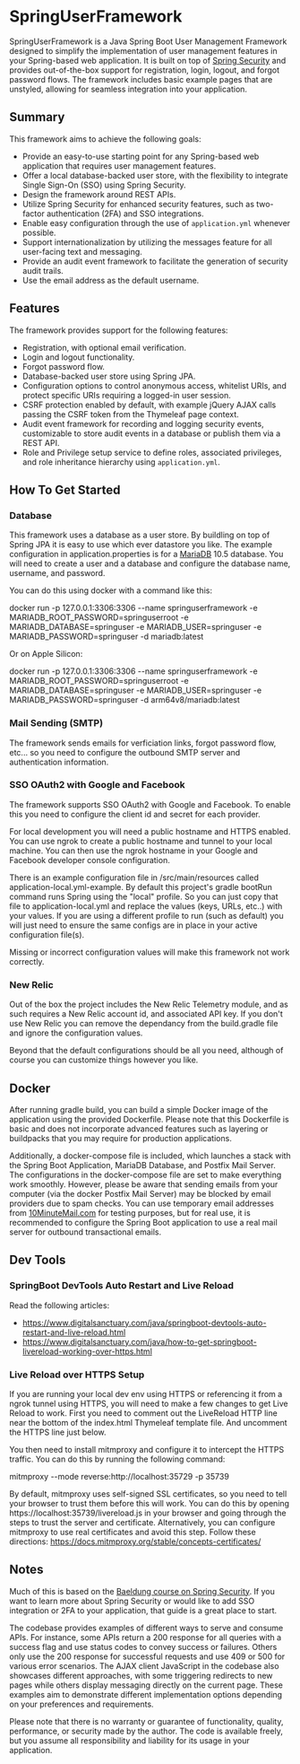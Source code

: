 # SpringUserFramework

SpringUserFramework is a Java Spring Boot User Management Framework designed to simplify the implementation of user management features in your Spring-based web application. It is built on top of [Spring Security](https://spring.io/projects/spring-security) and provides out-of-the-box support for registration, login, logout, and forgot password flows. The framework includes basic example pages that are unstyled, allowing for seamless integration into your application.

## Summary

This framework aims to achieve the following goals:
- Provide an easy-to-use starting point for any Spring-based web application that requires user management features.
- Offer a local database-backed user store, with the flexibility to integrate Single Sign-On (SSO) using Spring Security.
- Design the framework around REST APIs.
- Utilize Spring Security for enhanced security features, such as two-factor authentication (2FA) and SSO integrations.
- Enable easy configuration through the use of `application.yml` whenever possible.
- Support internationalization by utilizing the messages feature for all user-facing text and messaging.
- Provide an audit event framework to facilitate the generation of security audit trails.
- Use the email address as the default username.

## Features

The framework provides support for the following features:
- Registration, with optional email verification.
- Login and logout functionality.
- Forgot password flow.
- Database-backed user store using Spring JPA.
- Configuration options to control anonymous access, whitelist URIs, and protect specific URIs requiring a logged-in user session.
- CSRF protection enabled by default, with example jQuery AJAX calls passing the CSRF token from the Thymeleaf page context.
- Audit event framework for recording and logging security events, customizable to store audit events in a database or publish them via a REST API.
- Role and Privilege setup service to define roles, associated privileges, and role inheritance hierarchy using `application.yml`.



## How To Get Started

### Database
This framework uses a database as a user store. By buildling on top of Spring JPA it is easy to use which ever datastore you like. The example configuration in application.properties is for a [MariaDB](https://mariadb.com) 10.5 database. You will need to create a user and a database and configure the database name, username, and password.

You can do this using docker with a command like this:

docker run -p 127.0.0.1:3306:3306 --name springuserframework -e MARIADB_ROOT_PASSWORD=springuserroot -e MARIADB_DATABASE=springuser -e MARIADB_USER=springuser -e MARIADB_PASSWORD=springuser -d mariadb:latest

Or on Apple Silicon:

docker run -p 127.0.0.1:3306:3306 --name springuserframework -e MARIADB_ROOT_PASSWORD=springuserroot -e MARIADB_DATABASE=springuser -e MARIADB_USER=springuser -e MARIADB_PASSWORD=springuser -d arm64v8/mariadb:latest


### Mail Sending (SMTP)
The framework sends emails for verficiation links, forgot password flow, etc... so you need to configure the outbound SMTP server and authentication information.

### SSO OAuth2 with Google and Facebook
The framework supports SSO OAuth2 with Google and Facebook.  To enable this you need to configure the client id and secret for each provider.

For local development you will need a public hostname and HTTPS enabled.  You can use ngrok to create a public hostname and tunnel to your local machine.  You can then use the ngrok hostname in your Google and Facebook developer console configuration.

There is an example configuration file in /src/main/resources called application-local.yml-example.  By default this project's gradle bootRun command runs Spring using the "local" profile.  So you can just copy that file to application-local.yml and replace the values (keys, URLs, etc..) with your values.  If you are using a different profile to run (such as default) you will just need to ensure the same configs are in place in your active configuration file(s).  

Missing or incorrect configuration values will make this framework not work correctly.  


### New Relic
Out of the box the project includes the New Relic Telemetry module, and as such requires a New Relic account id, and associated API key.  If you don't use New Relic you can remove the dependancy from the build.gradle file and ignore the configuration values.

Beyond that the default configurations should be all you need, although of course you can customize things however you like.

## Docker

After running gradle build, you can build a simple Docker image of the application using the provided Dockerfile. Please note that this Dockerfile is basic and does not incorporate advanced features such as layering or buildpacks that you may require for production applications.

Additionally, a docker-compose file is included, which launches a stack with the Spring Boot Application, MariaDB Database, and Postfix Mail Server. The configurations in the docker-compose file are set to make everything work smoothly. However, please be aware that sending emails from your computer (via the docker Postfix Mail Server) may be blocked by email providers due to spam checks. You can use temporary email addresses from [10MinuteMail.com](https://10minutemail.com) for testing purposes, but for real use, it is recommended to configure the Spring Boot application to use a real mail server for outbound transactional emails.




## Dev Tools

### SpringBoot DevTools Auto Restart and Live Reload
Read the following articles:
 - https://www.digitalsanctuary.com/java/springboot-devtools-auto-restart-and-live-reload.html
 - https://www.digitalsanctuary.com/java/how-to-get-springboot-livereload-working-over-https.html

### Live Reload over HTTPS Setup
If you are running your local dev env using HTTPS or referencing it from a ngrok tunnel using HTTPS, you will need to make a few changes to get Live Reload to work. First you need to comment out the LiveReload HTTP line near the bottom of the index.html Thymeleaf template file.  And uncomment the HTTPS line just below.

You then need to install mitmproxy and configure it to intercept the HTTPS traffic.  You can do this by running the following command:

mitmproxy --mode reverse:http://localhost:35729 -p 35739

By default, mitmproxy uses self-signed SSL certificates, so you need to tell your browser to trust them before this will work. You can do this by opening https://localhost:35739/livereload.js in your browser and going through the steps to trust the server and certificate. Alternatively, you can configure mitmproxy to use real certificates and avoid this step. Follow these directions: https://docs.mitmproxy.org/stable/concepts-certificates/

## Notes
Much of this is based on the [Baeldung course on Spring Security](https://www.baeldung.com/learn-spring-security-course).  If you want to learn more about Spring Security or would like to add SSO integration or 2FA to your application, that guide is a great place to start.

The codebase provides examples of different ways to serve and consume APIs. For instance, some APIs return a 200 response for all queries with a success flag and use status codes to convey success or failures. Others only use the 200 response for successful requests and use 409 or 500 for various error scenarios. The AJAX client JavaScript in the codebase also showcases different approaches, with some triggering redirects to new pages while others display messaging directly on the current page. These examples aim to demonstrate different implementation options depending on your preferences and requirements.

Please note that there is no warranty or guarantee of functionality, quality, performance, or security made by the author. The code is available freely, but you assume all responsibility and liability for its usage in your application.
